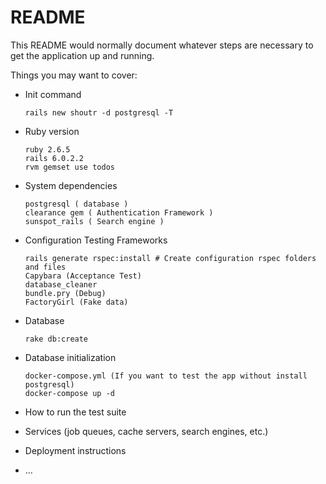 # README

This README would normally document whatever steps are necessary to get the
application up and running.

Things you may want to cover:

* Init command
  ```
  rails new shoutr -d postgresql -T
  ```

* Ruby version
  ```
  ruby 2.6.5
  rails 6.0.2.2
  rvm gemset use todos
  ```


* System dependencies
  ```
  postgresql ( database )
  clearance gem ( Authentication Framework )
  sunspot_rails ( Search engine )
  ```

* Configuration
  Testing Frameworks
    ```
    rails generate rspec:install # Create configuration rspec folders and files
    Capybara (Acceptance Test)
    database_cleaner
    bundle.pry (Debug)
    FactoryGirl (Fake data)
    ```
* Database
  ```
  rake db:create
  ```
* Database initialization
  ```
  docker-compose.yml (If you want to test the app without install postgresql)
  docker-compose up -d
  ```

* How to run the test suite

* Services (job queues, cache servers, search engines, etc.)

* Deployment instructions

* ...
